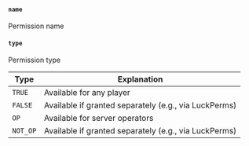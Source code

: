 #### `name`

Permission name

#### `type`

Permission type

| Type      | Explanation                                                   |
|-----------|--------------------------------------------------------------|
| `TRUE`    | Available for any player                                     |
| `FALSE`   | Available if granted separately (e.g., via LuckPerms)        |
| `OP`      | Available for server operators                               |
| `NOT_OP`  | Available if granted separately (e.g., via LuckPerms)        |
